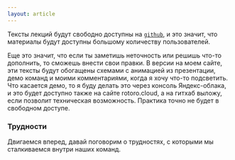 ```yaml
---
layout: article
---
```


Тексты лекций будут свободно доступны на [`github`](https://github.com/rotoro-cloud/jenkins-course/tree/gh-pages/_posts), и это значит, что материалы будут доступны большому количеству пользователей.

Еще это значит, что если ты заметишь неточность или решишь что-то дополнить, то сможешь внести свои правки. В версии на моем сайте, эти тексты будут обогащены схемами с анимацией из презентации, демо команд и моими комментариями, когда я хочу что-то подсветить. Что касается демо, то я буду делать это через консоль Яндекс-облака, и это будет доступно также на сайте rotoro.cloud, а на гитхаб выложу, если позволит техническая возможность. Практика точно не будет в свободном доступе.

### Трудности

Двигаемся вперед, давай поговорим о трудностях, с которыми мы сталкиваемся внутри наших команд.

